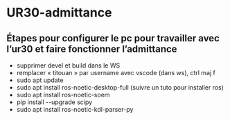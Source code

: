 # UR30-admittance

## Étapes pour configurer le pc pour travailler avec l’ur30 et faire fonctionner l’admittance 

- supprimer devel et build dans le WS
- remplacer « titouan » par username avec vscode (dans ws), ctrl maj f
- sudo apt update
- sudo apt install ros-noetic-desktop-full (suivre un tuto pour installer ros)
- sudo apt install ros-noetic-soem      
- pip install --upgrade scipy
- sudo apt install ros-noetic-kdl-parser-py 

